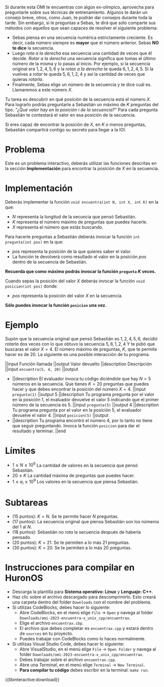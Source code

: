 Si durante esta OMI te encuentras con algún ex-olímpico, aprovecha para preguntarle sobre sus técnicas de entrenamiento. Algunos te darán un consejo breve, otros, como Juan, te podrán dar consejos durante toda la tarde. Sin embargo, si le preguntas a Sebas, te dirá que sólo comparte sus métodos con aquellos que sean capaces de resolver el siguiente problema:

- Sebas piensa en una secuencia numérica estrictamente creciente. Es decir, cada número siempre es **mayor** que el número anterior. Sebas **NO te dice** la secuencia.
- Luego _rota a la derecha_ esa secuencia una cantidad de veces que él decide. _Rotar a la derecha_ una secuencia significa que tomas el último número de la misma y lo pasas al inicio. Por ejemplo, si la secuencia original era $1, 2, 4, 5, 6$ y la _rotas a la derecha_ te queda $6, 1, 2, 4, 5$. Si la vuelves a _rotar_ te queda $5, 6, 1, 2, 4$ y así la cantidad de veces que quieras _rotarla_.
- Finalmente, Sebas elige un número de la secuencia y te dice cuál es. Llamaremos a este número $X$.

Tu tarea es descubrir en qué posición de la secuencia está el número $X$. Para lograrlo podrás preguntarle a Sebastián un máximo de $K$ preguntas del tipo: _"¿Qué valor hay en la posición $i$ de la secuencia?"_ Para cada pregunta Sebastián te contestará el valor en esa posición de la secuencia.

Si eres capaz de encontrar la posición de $X$, en $K$ o menos preguntas, Sebastián compartirá contigo su secreto para llegar a la IOI.

# Problema

Este es un problema interactivo, deberás utilizar las funciones descritas en la sección **Implementación** para encontrar la posición de $X$ en la secuencia.

# Implementación

Deberás implementar la función `void encuentra(int N, int X, int K)` en la que:

- $N$ representa la longitud de la secuncia que pensó Sebastián.
- $K$ representa el número máximo de preguntas que puedes hacerle.
- $X$ representa el número que estás buscando.

Para hacerle preguntas a Sebastián deberás invocar la función `int pregunta(int pos)` en la que:

- $pos$ representa la posición de la que quieres saber el valor.
- La función te devolverá como resultado el valor en la posición $pos$ dentro de la secuencia de Sebastián.

**Recuerda que como máximo podrás invocar la función `pregunta` $K$ veces.**

Cuando sepas la posición del valor $X$ deberás invocar la función `void posicion(int pos)` donde:

- $pos$ representa la posición del valor $X$ en la secuencia.

**Sólo puedes invocar la función `posicion` una vez.**

# Ejemplo

Supón que la secuencia original que pensó Sebastián es $1, 2, 4, 5, 6$, decidió _rotarla_ dos veces con lo que obtuvo la secuencia $5, 6, 1, 2, 4$ Y te pidió que buscaras el valor $X = 4$. El número máximo de preguntas, $K$, que te permite hacer es de $20$. La siguiente es una posible interacción de tu programa.

||input
Función llamada
||output
Valor devuelto
||description
Descripción
||input
`encuentra(5, 4, 20)`
||output

- ||description
  El evaluador invoca tu código diciéndole que hay $N = 5$ números en la secuencia. Que tienes $K = 20$ preguntas que puedes hacer y que debes encontrar la posición del número $X = 4$.
  ||input
  `pregunta(1)`
  ||output
  5
  ||description
  Tu programa pregunta por el valor en la posición $1$, el evaluador devuelve el valor $5$ indicando que el primer número de la secuencia es $5$.
  ||input
  `pregunta(5)`
  ||output
  4
  ||description
  Tu programa pregunta por el valor en la posición $5$, el evaluador devuelve el valor $4$.
  ||input
  `posicion(5)`
  ||output
- ||description
  Tu programa encontró el número $4$, por lo tanto no tiene que seguir preguntando. Invoca la función `posicion` para dar el resultado y terminar.
  ||end

# Límites

- $1 \leq N \leq 10^6$ La cantidad de valores en la secuencia que pensó Sebastián.
- $20 \le K$ La cantidad máxima de preguntas que puedes hacer.
- $1 \leq a_i \leq 10^9$ Los valores en la secuencia que piensa Sebastián.

# Subtareas

- (15 puntos): $K = N$. Se te permite hacer $N$ preguntas.
- (17 puntos): La secuencia original que piensa Sebastián son los números del $1$ al $N$.
- (18 puntos): Sebastián no _rota_ la secuencia después de haberla pensado.
- (20 puntos): $K = 21$. Se te permiten a lo más 21 preguntas.
- (30 puntos): $K = 20$. Se te permiten a lo más 20 preguntas.

# Instrucciones para compilar en HuronOS

- Descarga la plantilla para **Sistema operativo: Linux** y **Lenguaje: C++**.
- Haz clic sobre el archivo descargado para descomprimirlo. Esto creará una carpeta dentro del folder `Downloads` con el nombre del problema.
- Si utilizas CodeBlocks, debes hacer lo siguiente:
  - Abre CodeBlocks, en el menú elige `File` -> `Open` y navega al folder `Downloads/omi-2023-encuentra-x_unix_cpp/encuentrax`.
  - Elige el archivo `encuentrax.cbp`.
  - El archivo que debes completar es `encuentrax.cpp` y estará dentro de `sources` en tu proyecto.
  - Puedes trabajar con CodeBlocks como lo haces normalmente.
- Si utilizas Visual Studio Code, debes hacer lo siguiente:
  - Abre VisualStudio, en el menú elige `File` -> `Open Folder` y navega al folder `Downloads/omi-2023-encuentra-x_unix_cpp/encuentrax`.
  - Debes trabajar sobre el archivo `encuentrax.cpp`.
  - Abre una _Terminal_, en el menú elige `Terminal` -> `New Terminal`.
  - **Para compilar tu código** debes escribir en la terminal: `make run`.

{{libinteractive:download}}
